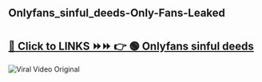 
 ## Onlyfans_sinful_deeds-Only-Fans-Leaked

# <h2><a href="https://clipsfans.com/Onlyfans_sinful_deeds&ref=git">🔗 Click to LINKS ⏩⏩ 👉 🟢 Onlyfans sinful deeds </a></h2>

<a href="https://clipsfans.com/Onlyfans_sinful_deeds&ref=git" rel="nofollow" data-target="animated-image.originalLink"><img src="https://i.ibb.co.com/xMMVF88/686577567.gif" alt="Viral Video Original" style="max-width: 100%; display: inline-block;" data-target="animated-image.originalImage"></a>
